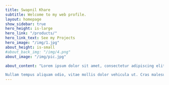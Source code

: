 ```yaml
---
title: Swapnil Khare
subtitle: Welcome to my web profile.
layout: homepage
show_sidebar: true
hero_height: is-large
hero_link: "/products/"
hero_link_text: See my Projects
hero_image: "/img/1.jpg"
about_height: is-small
#about_back_img: "/img/4.png"
about_image: "/img/pic.jpg"

about_content: "Lorem ipsum dolor sit amet, consectetur adipiscing elit. Quisque quis tellus ultricies dui tincidunt dapibus non et nisl. Donec egestas tempus purus vitae tincidunt.

Nullam tempus aliquam odio, vitae mollis dolor vehicula ut. Cras malesuada orci risus, vel tempor neque tincidunt eget. Pellentesque nec mi nisi. Maecenas eu tincidunt enim. Suspendisse sollicitudin urna et tellus auctor tempor. Phasellus accumsan sem ut urna semper hendrerit. Aliquam enim leo, cursus eu dapibus eu, fringilla sed mi. Praesent urna nisl, mollis vel ex non, dapibus tincidunt nisl. Aliquam erat volutpat. Orci varius natoque penatibus et magnis dis parturient montes, nascetur ridiculus mus."
---
```

